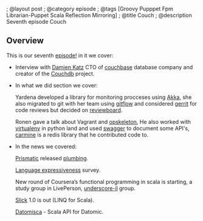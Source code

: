 ; @layout post
; @category  episode
; @tags  [Groovy Pupppet Fpm Librarian-Puppet Scala Reflection Mirroring]
; @title Couch
; @description Seventh episode Couch

## Overview 

This is our seventh [episode!](http://db.tt/SHyg7upY) in it we cover:

 * Interview with [Damien Katz](http://damienkatz.net/) CTO of [couchbase](http://www.Couchbase.com/) database company and creator of the [Couchdb](https://couchdb.apache.org/) project.

 * In what we did section we cover:

    Yardena developed a library for monitoring procceses using [Akka](http://akka.io/), she also migrated to git with her team using [gitflow](https://github.com/nvie/gitflow) and considered [gerrit](https://code.google.com/p/gerrit/) for code reviews but decided on [reviewboard](http://www.reviewboard.org/).

    Ronen gave a talk about Vagrant and [opskeleton](https://github.com/narkisr/opskeleton), 
    He also worked with [virtualenv](http://www.virtualenv.org/) in python land and used [swagger](https://developers.helloreverb.com/swagger/) to document some API's, [carmine](https://github.com/ptaoussanis/carmine) is a redis library that he contributed code to.

 * In the news we covered:

   [Prismatic](http://getprismatic.com/news/home) released [plumbing](https://github.com/Prismatic/plumbing).
    
   [Language expressiveness](http://www.infoq.com/news/2013/03/Language-Expressiveness) survey.

   New round of Coursera’s functional programming in scala is starting, a study group in LivePerson, [underscore-il](https://groups.google.com/forum/#!forum/underscore-il) group.
    
   [Slick](https://github.com/slick/slick) 1.0 is out (LINQ for Scala).
  
   [Datomisca](https://github.com/pellucidanalytics/datomisca) - Scala API for Datomic.
   
   

